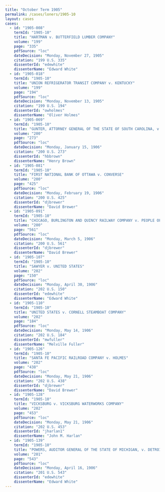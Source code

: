 ```yaml
---
title: "October Term 1905"
permalink: /cases/loners/1905-10
layout: cases
cases:
  - id: "1905-008"
    termId: "1905-10"
    title: "HARTMAN v. BUTTERFIELD LUMBER COMPANY"
    volume: "199"
    page: "335"
    pdfSource: "loc"
    dateDecision: "Monday, November 27, 1905"
    citation: "199 U.S. 335"
    dissenterId: "edewhite"
    dissenterName: "Edward White"
  - id: "1905-018"
    termId: "1905-10"
    title: "UNION REFRIGERATOR TRANSIT COMPANY v. KENTUCKY"
    volume: "199"
    page: "194"
    pdfSource: "loc"
    dateDecision: "Monday, November 13, 1905"
    citation: "199 U.S. 194"
    dissenterId: "owholmes"
    dissenterName: "Oliver Holmes"
  - id: "1905-069"
    termId: "1905-10"
    title: "GUNTER, ATTORNEY GENERAL OF THE STATE OF SOUTH CAROLINA, v. ATLANTIC COAST LINE RAILROAD COMPANY"
    volume: "200"
    page: "273"
    pdfSource: "loc"
    dateDecision: "Monday, January 15, 1906"
    citation: "200 U.S. 273"
    dissenterId: "hbbrown"
    dissenterName: "Henry Brown"
  - id: "1905-081"
    termId: "1905-10"
    title: "FIRST NATIONAL BANK OF OTTAWA v. CONVERSE"
    volume: "200"
    page: "425"
    pdfSource: "loc"
    dateDecision: "Monday, February 19, 1906"
    citation: "200 U.S. 425"
    dissenterId: "djbrewer"
    dissenterName: "David Brewer"
  - id: "1905-091"
    termId: "1905-10"
    title: "CHICAGO, BURLINGTON AND QUINCY RAILWAY COMPANY v. PEOPLE OF THE STATE OF ILLINOIS EX REL. DRAINAGE COMMISSIONERS"
    volume: "200"
    page: "561"
    pdfSource: "loc"
    dateDecision: "Monday, March 5, 1906"
    citation: "200 U.S. 561"
    dissenterId: "djbrewer"
    dissenterName: "David Brewer"
  - id: "1905-107"
    termId: "1905-10"
    title: "SAWYER v. UNITED STATES"
    volume: "202"
    page: "150"
    pdfSource: "loc"
    dateDecision: "Monday, April 30, 1906"
    citation: "202 U.S. 150"
    dissenterId: "edewhite"
    dissenterName: "Edward White"
  - id: "1905-110"
    termId: "1905-10"
    title: "UNITED STATES v. CORNELL STEAMBOAT COMPANY"
    volume: "202"
    page: "184"
    pdfSource: "loc"
    dateDecision: "Monday, May 14, 1906"
    citation: "202 U.S. 184"
    dissenterId: "mwfuller"
    dissenterName: "Melville Fuller"
  - id: "1905-126"
    termId: "1905-10"
    title: "SANTA FE PACIFIC RAILROAD COMPANY v. HOLMES"
    volume: "202"
    page: "438"
    pdfSource: "loc"
    dateDecision: "Monday, May 21, 1906"
    citation: "202 U.S. 438"
    dissenterId: "djbrewer"
    dissenterName: "David Brewer"
  - id: "1905-128"
    termId: "1905-10"
    title: "VICKSBURG v. VICKSBURG WATERWORKS COMPANY"
    volume: "202"
    page: "453"
    pdfSource: "loc"
    dateDecision: "Monday, May 21, 1906"
    citation: "202 U.S. 453"
    dissenterId: "jharlan1"
    dissenterName: "John M. Harlan"
  - id: "1905-139"
    termId: "1905-10"
    title: "POWERS, AUDITOR GENERAL OF THE STATE OF MICHIGAN, v. DETROIT, GRAND HAVEN AND MILWAUKEE RAILWAY COMPANY"
    volume: "201"
    page: "543"
    pdfSource: "loc"
    dateDecision: "Monday, April 16, 1906"
    citation: "201 U.S. 543"
    dissenterId: "edewhite"
    dissenterName: "Edward White"
---
```

